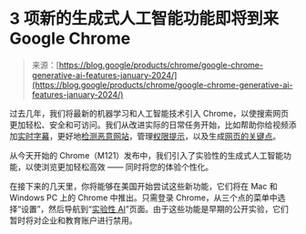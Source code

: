 <!--yml

category: 未分类

date: 2024-05-27 15:02:53

-->

# 3 项新的生成式人工智能功能即将到来 Google Chrome

> 来源：[https://blog.google/products/chrome/google-chrome-generative-ai-features-january-2024/](https://blog.google/products/chrome/google-chrome-generative-ai-features-january-2024/)

过去几年，我们将最新的机器学习和人工智能技术引入 Chrome，以使搜索网页更加轻松、安全和可访问。我们从改进实际的日常任务开始，比如帮助你给视频添加[实时字幕](https://blog.google/products/chrome/live-caption-chrome/)，更好地[检测恶意网站](https://security.googleblog.com/2023/05/io-2023-android-security-and-privacy.html.html)，管理[权限提示](https://blog.google/products/chrome/building-a-more-helpful-browser-with-machine-learning/)，以及生成[网页的关键点](https://blog.google/products/search/google-search-generative-ai-learning-features/)。

从今天开始的 Chrome（M121）发布中，我们引入了实验性的生成式人工智能功能，以使浏览更加轻松高效 —— 同时将您的体验个性化。

在接下来的几天里，你将能够在美国开始尝试这些新功能，它们将在 Mac 和 Windows PC 上的 Chrome 中推出。只需登录 Chrome，从三个点的菜单中选择“设置”，然后导航到“[实验性 AI](https://support.google.com/chrome?p=experimental_ai_setting)”页面。由于这些功能是早期的公开实验，它们暂时将对企业和教育账户进行禁用。
